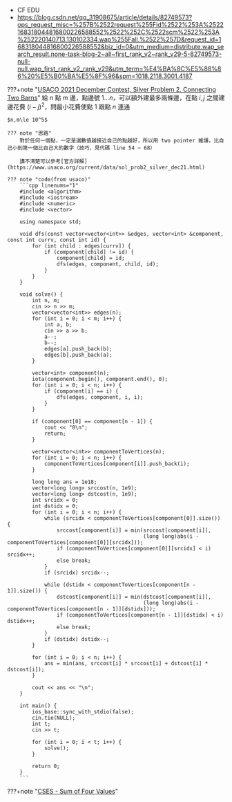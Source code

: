 - CF EDU
- <https://blog.csdn.net/qq_31908675/article/details/82749573?ops_request_misc=%257B%2522request%255Fid%2522%253A%2522168318044816800226588552%2522%252C%2522scm%2522%253A%252220140713.130102334.wap%255Fall.%2522%257D&request_id=168318044816800226588552&biz_id=0&utm_medium=distribute.wap_search_result.none-task-blog-2~all~first_rank_v2~rank_v29-5-82749573-null-null.wap_first_rank_v2_rank_v29&utm_term=%E4%BA%8C%E5%88%86%20%E5%B0%BA%E5%8F%96&spm=1018.2118.3001.4187>



???+note "[USACO 2021 December Contest, Silver Problem 2. Connecting Two Barns](https://www.usaco.org/index.php?page=viewproblem2&cpid=1159)"
	給 $n$ 點 $m$ 邊，點邊號 $1\ldots n$，可以額外建最多兩條邊，在點 $i,j$ 之間建邊花費 $(i-j)^2$，問最小花費使點 $1$ 跟點 $n$ 連通
	
	$n,m\le 10^5$
	
	??? note "思路"
		對於任何一個點，一定是選數值越接近自己的點越好，所以用 two pointer 維護，比自己小到第一個比自己大的數字（技巧，見代碼 line 54 ~ 68）
		
		講不清楚可以參考[官方詳解](https://www.usaco.org/current/data/sol_prob2_silver_dec21.html)
		
	??? note "code(from usaco)"
		```cpp linenums="1"
		#include <algorithm>
	    #include <iostream>
	    #include <numeric>
	    #include <vector>
	
	    using namespace std;
	
	    void dfs(const vector<vector<int>> &edges, vector<int> &component, const int currv, const int id) {
	        for (int child : edges[currv]) {
	            if (component[child] != id) {
	                component[child] = id;
	                dfs(edges, component, child, id);
	            }
	        }
	    }
	
	    void solve() {
	        int n, m;
	        cin >> n >> m;
	        vector<vector<int>> edges(n);
	        for (int i = 0; i < m; i++) {
	            int a, b;
	            cin >> a >> b;
	            a--;
	            b--;
	            edges[a].push_back(b);
	            edges[b].push_back(a);
	        }
	
	        vector<int> component(n);
	        iota(component.begin(), component.end(), 0);
	        for (int i = 0; i < n; i++) {
	            if (component[i] == i) {
	                dfs(edges, component, i, i);
	            }
	        }
	
	        if (component[0] == component[n - 1]) {
	            cout << "0\n";
	            return;
	        }
	
	        vector<vector<int>> componentToVertices(n);
	        for (int i = 0; i < n; i++) {
	            componentToVertices[component[i]].push_back(i);
	        }
	
	        long long ans = 1e18;
	        vector<long long> srccost(n, 1e9);
	        vector<long long> dstcost(n, 1e9);
	        int srcidx = 0;
	        int dstidx = 0;
	        for (int i = 0; i < n; i++) {
	            while (srcidx < componentToVertices[component[0]].size()) {
	                srccost[component[i]] = min(srccost[component[i]],
	                                            (long long)abs(i - componentToVertices[component[0]][srcidx]));
	                if (componentToVertices[component[0]][srcidx] < i) srcidx++;
	                else break;
	            }
	            if (srcidx) srcidx--;
	
	            while (dstidx < componentToVertices[component[n - 1]].size()) {
	                dstcost[component[i]] = min(dstcost[component[i]],
	                                            (long long)abs(i - componentToVertices[component[n - 1]][dstidx]));
	                if (componentToVertices[component[n - 1]][dstidx] < i) dstidx++;
	                else break;
	            }
	            if (dstidx) dstidx--;
	        }
	
	        for (int i = 0; i < n; i++) {
	            ans = min(ans, srccost[i] * srccost[i] + dstcost[i] * dstcost[i]);
	        }
	
	        cout << ans << "\n";
	    }
	
	    int main() {
	        ios_base::sync_with_stdio(false);
	        cin.tie(NULL);
	        int t;
	        cin >> t;
	
	        for (int i = 0; i < t; i++) {
	            solve();
	        }
	
	        return 0;
	    }
	    ```
	    
???+note "[CSES - Sum of Four Values](https://cses.fi/problemset/task/1642/)"